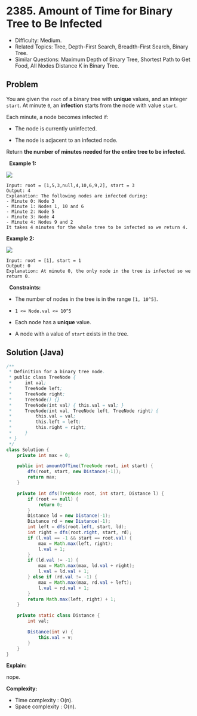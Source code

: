 # 2385. Amount of Time for Binary Tree to Be Infected

- Difficulty: Medium.
- Related Topics: Tree, Depth-First Search, Breadth-First Search, Binary Tree.
- Similar Questions: Maximum Depth of Binary Tree, Shortest Path to Get Food, All Nodes Distance K in Binary Tree.

## Problem

You are given the ```root``` of a binary tree with **unique** values, and an integer ```start```. At minute ```0```, an **infection** starts from the node with value ```start```.

Each minute, a node becomes infected if:


	
- The node is currently uninfected.
	
- The node is adjacent to an infected node.


Return **the number of minutes needed for the entire tree to be infected.**

 
**Example 1:**

![](https://assets.leetcode.com/uploads/2022/06/25/image-20220625231744-1.png)

```
Input: root = [1,5,3,null,4,10,6,9,2], start = 3
Output: 4
Explanation: The following nodes are infected during:
- Minute 0: Node 3
- Minute 1: Nodes 1, 10 and 6
- Minute 2: Node 5
- Minute 3: Node 4
- Minute 4: Nodes 9 and 2
It takes 4 minutes for the whole tree to be infected so we return 4.
```

**Example 2:**

![](https://assets.leetcode.com/uploads/2022/06/25/image-20220625231812-2.png)

```
Input: root = [1], start = 1
Output: 0
Explanation: At minute 0, the only node in the tree is infected so we return 0.
```

 
**Constraints:**


	
- The number of nodes in the tree is in the range ```[1, 10^5]```.
	
- ```1 <= Node.val <= 10^5```
	
- Each node has a **unique** value.
	
- A node with a value of ```start``` exists in the tree.



## Solution (Java)

```java
/**
 * Definition for a binary tree node.
 * public class TreeNode {
 *     int val;
 *     TreeNode left;
 *     TreeNode right;
 *     TreeNode() {}
 *     TreeNode(int val) { this.val = val; }
 *     TreeNode(int val, TreeNode left, TreeNode right) {
 *         this.val = val;
 *         this.left = left;
 *         this.right = right;
 *     }
 * }
 */
class Solution {
    private int max = 0;

    public int amountOfTime(TreeNode root, int start) {
        dfs(root, start, new Distance(-1));
        return max;
    }

    private int dfs(TreeNode root, int start, Distance l) {
        if (root == null) {
            return 0;
        }
        Distance ld = new Distance(-1);
        Distance rd = new Distance(-1);
        int left = dfs(root.left, start, ld);
        int right = dfs(root.right, start, rd);
        if (l.val == -1 && start == root.val) {
            max = Math.max(left, right);
            l.val = 1;
        }
        if (ld.val != -1) {
            max = Math.max(max, ld.val + right);
            l.val = ld.val + 1;
        } else if (rd.val != -1) {
            max = Math.max(max, rd.val + left);
            l.val = rd.val + 1;
        }
        return Math.max(left, right) + 1;
    }

    private static class Distance {
        int val;

        Distance(int v) {
            this.val = v;
        }
    }
}
```

**Explain:**

nope.

**Complexity:**

* Time complexity : O(n).
* Space complexity : O(n).
